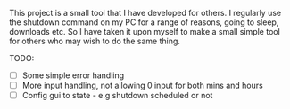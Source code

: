 This project is a small tool that I have developed for others. I regularly use the shutdown command on my PC for a range
of reasons, going to sleep, downloads etc. So I have taken it upon myself to make a small simple tool for others who
may wish to do the same thing.

TODO:
- [ ] Some simple error handling 
- [ ] More input handling, not allowing 0 input for both mins and hours
- [ ] Config gui to state - e.g shutdown scheduled or not